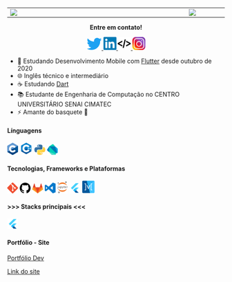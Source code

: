 <center>
<table>
    <tr>
        <td><img width="400px" align="left" src="https://github-readme-stats.vercel.app/api/top-langs/?username=feliper2002&hide=javascript,swift,html&layout=compact&theme=algolia&line" /></td>
        <td><img width="495px" align="left" src="https://github-readme-stats.vercel.app/api?username=feliper2002&theme=algolia&line"/></td>
    </tr>   
</table>
</center>

<div align='center'>
    <b> Entre em contato! </b> <p>
    <a href='https://twitter.com/feliper_dev'>
        <img src='assets/twitter-logo-4.png' width=35>
    </a><a href='https://www.linkedin.com/in/felipe-azevedo-ribeiro/'>
        <img src='assets/lnd.png' width=30>
    </a><a href='https://feliper.dev/#/'>
        <img src='assets/html.webp' width=30>
    </a><a href='https://www.instagram.com/felipe.developer/'>
        <img src='assets/ig.png' width=30>
    </a>

</div>

- 📱 Estudando Desenvolvimento Mobile com [Flutter](https://flutter.dev) desde outubro de 2020
- 🌐 Inglês técnico e intermediário
- ☕ Estudando [Dart](https://dart.dev)
- 📚 Estudante de Engenharia de Computação no CENTRO UNIVERSITÁRIO SENAI CIMATEC
- ⚡ Amante do basquete 🏀

#### Línguagens

<img src="assets/c.png" width=25/> <img src="assets/cpp.png" width=30/> <img src="assets/python.png" width=25/> <img src='assets/dart-logo.png' width=25>

#### Tecnologias, Frameworks e Plataformas

<img src="assets/git.png" width=25/> <img src="assets/github.png" width=25/> <img src="assets/gitlab.png" width=25> <img src='assets/vscode.png' width=25> <img src="assets/jupyter.png" width=24 /> <img src="assets/flutter-logo.png" width=25/> <img src='assets/mobx.png' width=30 title='MobX'>

#### >>> Stacks principais <<<

<img src="assets/flutter-logo.png" width=25/>

#### Portfólio - Site

[Portfólio Dev](https://github.com/feliper2002/felipe.developer) <p>
[Link do site](https://feliper.dev/)
